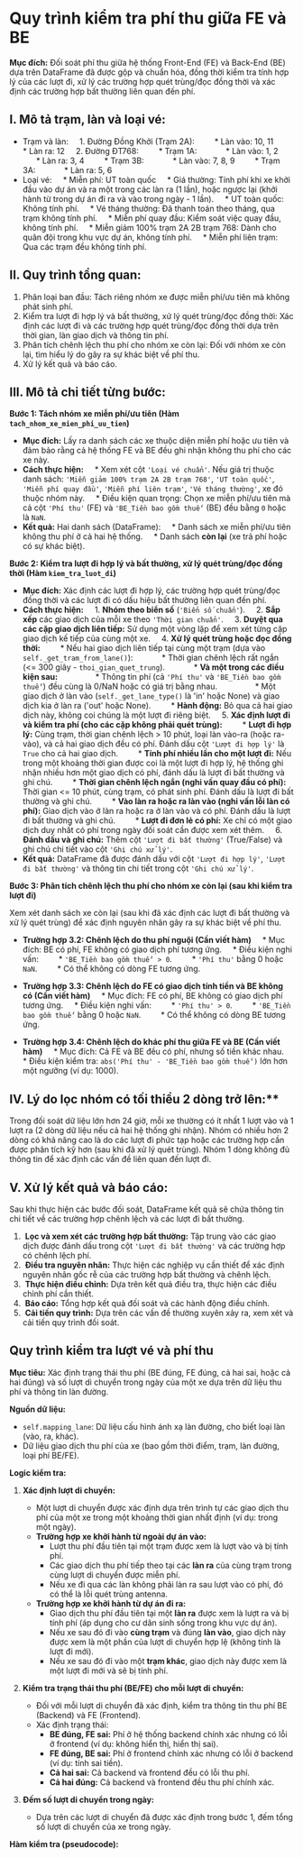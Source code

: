 # Quy trình kiểm tra phí thu giữa FE và BE

**Mục đích:** Đối soát phí thu giữa hệ thống Front-End (FE) và Back-End (BE) dựa trên DataFrame đã được gộp và chuẩn hóa, đồng thời kiểm tra tính hợp lý của các lượt đi, xử lý các trường hợp quét trùng/đọc đồng thời và xác định các trường hợp bất thường liên quan đến phí.

## I. Mô tả trạm, làn và loại vé:

* Trạm và làn:
    1. Đường Đồng Khởi (Trạm 2A):
        * Làn vào: 10, 11
        * Làn ra: 12
    2. Đường ĐT768:
        * Trạm 1A:
            * Làn vào: 1, 2
            * Làn ra: 3, 4
        * Trạm 3B:
            * Làn vào: 7, 8, 9
        * Trạm 3A:
            * Làn ra: 5, 6
* Loại vé:
    * Miễn phí: UT toàn quốc
    * Giá thường: Tính phí khi xe khởi đầu vào dự án và ra một trong các làn ra (1 lần), hoặc ngược lại (khởi hành từ trong dự án đi ra và vào trong ngày - 1 lần).
    * UT toàn quốc: Không tính phí.
    * Vé tháng thường: Đã thanh toán theo tháng, qua trạm không tính phí.
    * Miễn phí quay đầu: Kiểm soát việc quay đầu, không tính phí.
    * Miễn giảm 100% trạm 2A 2B trạm 768: Dành cho quân đội trong khu vực dự án, không tính phí.
    * Miễn phí liên trạm: Qua các trạm đều không tính phí.

## II. Quy trình tổng quan:

1. Phân loại ban đầu: Tách riêng nhóm xe được miễn phí/ưu tiên mà không phát sinh phí.
2. Kiểm tra lượt đi hợp lý và bất thường, xử lý quét trùng/đọc đồng thời: Xác định các lượt đi và các trường hợp quét trùng/đọc đồng thời dựa trên thời gian, làn giao dịch và thông tin phí.
3. Phân tích chênh lệch thu phí cho nhóm xe còn lại: Đối với nhóm xe còn lại, tìm hiểu lý do gây ra sự khác biệt về phí thu.
4. Xử lý kết quả và báo cáo.

## III. Mô tả chi tiết từng bước:

**Bước 1: Tách nhóm xe miễn phí/ưu tiên (Hàm `tach_nhom_xe_mien_phi_uu_tien`)**

* **Mục đích:** Lấy ra danh sách các xe thuộc diện miễn phí hoặc ưu tiên và đảm bảo rằng cả hệ thống FE và BE đều ghi nhận không thu phí cho các xe này.
* **Cách thực hiện:**
    * Xem xét cột `'Loại vé chuẩn'`. Nếu giá trị thuộc danh sách: `'Miễn giảm 100% trạm 2A 2B trạm 768'`, `'UT toàn quốc'`, `'Miễn phí quay đầu'`, `'Miễn phí liên trạm'`, `'Vé tháng thường'`, xe đó thuộc nhóm này.
    * Điều kiện quan trọng: Chọn xe miễn phí/ưu tiên mà cả cột `'Phí thu'` (FE) và `'BE_Tiền bao gồm thuế'` (BE) đều bằng `0` hoặc là `NaN`.
* **Kết quả:** Hai danh sách (DataFrame):
    * Danh sách xe miễn phí/ưu tiên không thu phí ở cả hai hệ thống.
    * Danh sách **còn lại** (xe trả phí hoặc có sự khác biệt).

**Bước 2: Kiểm tra lượt đi hợp lý và bất thường, xử lý quét trùng/đọc đồng thời (Hàm `kiem_tra_luot_di`)**

* **Mục đích:** Xác định các lượt đi hợp lý, các trường hợp quét trùng/đọc đồng thời và các lượt đi có dấu hiệu bất thường liên quan đến phí.
* **Cách thực hiện:**
    1. **Nhóm theo biển số** (`'Biển số chuẩn'`).
    2. **Sắp xếp** các giao dịch của mỗi xe theo `'Thời gian chuẩn'`.
    3. **Duyệt qua các cặp giao dịch liên tiếp:** Sử dụng một vòng lặp để xem xét từng cặp giao dịch kế tiếp của cùng một xe.
    4. **Xử lý quét trùng hoặc đọc đồng thời:**
        * Nếu hai giao dịch liên tiếp tại cùng một trạm (dựa vào `self._get_tram_from_lane()`):
            * Thời gian chênh lệch rất ngắn (<= 300 giây - `thoi_gian_quet_trung`).
            * **Và một trong các điều kiện sau:**
                * Thông tin phí (cả `'Phí thu'` và `'BE_Tiền bao gồm thuế'`) đều cùng là 0/NaN hoặc có giá trị bằng nhau.
                * Một giao dịch ở làn vào (`self._get_lane_type()` là 'in' hoặc None) và giao dịch kia ở làn ra ('out' hoặc None).
        * **Hành động:** Bỏ qua cả hai giao dịch này, không coi chúng là một lượt đi riêng biệt.
    5. **Xác định lượt đi và kiểm tra phí (cho các cặp không phải quét trùng):**
        * **Lượt đi hợp lý:** Cùng trạm, thời gian chênh lệch > 10 phút, loại làn vào-ra (hoặc ra-vào), và cả hai giao dịch đều có phí. Đánh dấu cột `'Lượt đi hợp lý'` là `True` cho cả hai giao dịch.
        * **Tính phí nhiều lần cho một lượt đi:** Nếu trong một khoảng thời gian được coi là một lượt đi hợp lý, hệ thống ghi nhận nhiều hơn một giao dịch có phí, đánh dấu là lượt đi bất thường và ghi chú.
        * **Thời gian chênh lệch ngắn (nghi vấn quay đầu có phí):** Thời gian <= 10 phút, cùng trạm, có phát sinh phí. Đánh dấu là lượt đi bất thường và ghi chú.
        * **Vào làn ra hoặc ra làn vào (nghi vấn lỗi làn có phí):** Giao dịch vào ở làn ra hoặc ra ở làn vào và có phí. Đánh dấu là lượt đi bất thường và ghi chú.
        * **Lượt đi đơn lẻ có phí:** Xe chỉ có một giao dịch duy nhất có phí trong ngày đối soát cần được xem xét thêm.
    6. **Đánh dấu và ghi chú:** Thêm cột `'Lượt đi bất thường'` (True/False) và ghi chú chi tiết vào cột `'Ghi chú xử lý'`.
* **Kết quả:** DataFrame đã được đánh dấu với cột `'Lượt đi hợp lý'`, `'Lượt đi bất thường'` và thông tin chi tiết trong cột `'Ghi chú xử lý'`.

**Bước 3: Phân tích chênh lệch thu phí cho nhóm xe còn lại (sau khi kiểm tra lượt đi)**

Xem xét danh sách xe còn lại (sau khi đã xác định các lượt đi bất thường và xử lý quét trùng) để xác định nguyên nhân gây ra sự khác biệt về phí thu.

* **Trường hợp 3.2: Chênh lệch do thu phí nguội (Cần viết hàm)**
    * Mục đích: BE có phí, FE không có giao dịch phí tương ứng.
    * Điều kiện nghi vấn:
        * `'BE_Tiền bao gồm thuế' > 0`.
        * `'Phí thu'` bằng 0 hoặc `NaN`.
        * Có thể không có dòng FE tương ứng.

* **Trường hợp 3.3: Chênh lệch do FE có giao dịch tính tiền và BE không có (Cần viết hàm)**
    * Mục đích: FE có phí, BE không có giao dịch phí tương ứng.
    * Điều kiện nghi vấn:
        * `'Phí thu' > 0`.
        * `'BE_Tiền bao gồm thuế'` bằng 0 hoặc `NaN`.
        * Có thể không có dòng BE tương ứng.

* **Trường hợp 3.4: Chênh lệch do khác phí thu giữa FE và BE (Cần viết hàm)**
    * Mục đích: Cả FE và BE đều có phí, nhưng số tiền khác nhau.
    * Điều kiện kiểm tra: `abs('Phí thu' - 'BE_Tiền bao gồm thuế')` lớn hơn một ngưỡng (ví dụ: 1000).

## IV. Lý do lọc nhóm có tối thiểu 2 dòng trở lên:**

Trong đối soát dữ liệu lớn hơn 24 giờ, mỗi xe thường có ít nhất 1 lượt vào và 1 lượt ra (2 dòng dữ liệu nếu cả hai hệ thống ghi nhận). Nhóm có nhiều hơn 2 dòng có khả năng cao là do các lượt đi phức tạp hoặc các trường hợp cần được phân tích kỹ hơn (sau khi đã xử lý quét trùng). Nhóm 1 dòng không đủ thông tin để xác định các vấn đề liên quan đến lượt đi.

## V. Xử lý kết quả và báo cáo:

Sau khi thực hiện các bước đối soát, DataFrame kết quả sẽ chứa thông tin chi tiết về các trường hợp chênh lệch và các lượt đi bất thường.

1.  **Lọc và xem xét các trường hợp bất thường:** Tập trung vào các giao dịch được đánh dấu trong cột `'Lượt đi bất thường'` và các trường hợp có chênh lệch phí.
2.  **Điều tra nguyên nhân:** Thực hiện các nghiệp vụ cần thiết để xác định nguyên nhân gốc rễ của các trường hợp bất thường và chênh lệch.
3.  **Thực hiện điều chỉnh:** Dựa trên kết quả điều tra, thực hiện các điều chỉnh phí cần thiết.
4.  **Báo cáo:** Tổng hợp kết quả đối soát và các hành động điều chỉnh.
5.  **Cải tiến quy trình:** Dựa trên các vấn đề thường xuyên xảy ra, xem xét và cải tiến quy trình đối soát.

## Quy trình kiểm tra lượt vé và phí thu

**Mục tiêu:** Xác định trạng thái thu phí (BE đúng, FE đúng, cả hai sai, hoặc cả hai đúng) và số lượt di chuyển trong ngày của một xe dựa trên dữ liệu thu phí và thông tin làn đường.

**Nguồn dữ liệu:**

* `self.mapping_lane`: Dữ liệu cấu hình ánh xạ làn đường, cho biết loại làn (vào, ra, khác).
* Dữ liệu giao dịch thu phí của xe (bao gồm thời điểm, trạm, làn đường, loại phí BE/FE).

**Logic kiểm tra:**

1.  **Xác định lượt di chuyển:**
    * Một lượt di chuyển được xác định dựa trên trình tự các giao dịch thu phí của một xe trong một khoảng thời gian nhất định (ví dụ: trong một ngày).
    * **Trường hợp xe khởi hành từ ngoài dự án vào:**
        * Lượt thu phí đầu tiên tại một trạm được xem là lượt vào và bị tính phí.
        * Các giao dịch thu phí tiếp theo tại các **làn ra** của cùng trạm trong cùng lượt di chuyển được miễn phí.
        * Nếu xe đi qua các làn không phải làn ra sau lượt vào có phí, đó có thể là lỗi quét trùng antenna.
    * **Trường hợp xe khởi hành từ dự án đi ra:**
        * Giao dịch thu phí đầu tiên tại một **làn ra** được xem là lượt ra và bị tính phí (áp dụng cho cư dân sinh sống trong khu vực dự án).
        * Nếu xe sau đó đi vào **cùng trạm** và đúng **làn vào**, giao dịch này được xem là một phần của lượt di chuyển hợp lệ (không tính là lượt đi mới).
        * Nếu xe sau đó đi vào một **trạm khác**, giao dịch này được xem là một lượt đi mới và sẽ bị tính phí.

2.  **Kiểm tra trạng thái thu phí (BE/FE) cho mỗi lượt di chuyển:**
    * Đối với mỗi lượt di chuyển đã xác định, kiểm tra thông tin thu phí BE (Backend) và FE (Frontend).
    * Xác định trạng thái:
        * **BE đúng, FE sai:** Phí ở hệ thống backend chính xác nhưng có lỗi ở frontend (ví dụ: không hiển thị, hiển thị sai).
        * **FE đúng, BE sai:** Phí ở frontend chính xác nhưng có lỗi ở backend (ví dụ: tính sai tiền).
        * **Cả hai sai:** Cả backend và frontend đều có lỗi thu phí.
        * **Cả hai đúng:** Cả backend và frontend đều thu phí chính xác.

3.  **Đếm số lượt di chuyển trong ngày:**
    * Dựa trên các lượt di chuyển đã được xác định trong bước 1, đếm tổng số lượt di chuyển của xe trong ngày.

**Hàm kiểm tra (pseudocode):**
